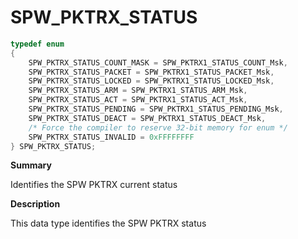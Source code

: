 # SPW_PKTRX_STATUS

```c
typedef enum
{
    SPW_PKTRX_STATUS_COUNT_MASK = SPW_PKTRX1_STATUS_COUNT_Msk,
    SPW_PKTRX_STATUS_PACKET = SPW_PKTRX1_STATUS_PACKET_Msk,
    SPW_PKTRX_STATUS_LOCKED = SPW_PKTRX1_STATUS_LOCKED_Msk,
    SPW_PKTRX_STATUS_ARM = SPW_PKTRX1_STATUS_ARM_Msk,
    SPW_PKTRX_STATUS_ACT = SPW_PKTRX1_STATUS_ACT_Msk,
    SPW_PKTRX_STATUS_PENDING = SPW_PKTRX1_STATUS_PENDING_Msk,
    SPW_PKTRX_STATUS_DEACT = SPW_PKTRX1_STATUS_DEACT_Msk,
    /* Force the compiler to reserve 32-bit memory for enum */
    SPW_PKTRX_STATUS_INVALID = 0xFFFFFFFF
} SPW_PKTRX_STATUS;
```

**Summary**

Identifies the SPW PKTRX current status

**Description**

This data type identifies the SPW PKTRX status
